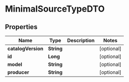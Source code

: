
# MinimalSourceTypeDTO

## Properties
Name | Type | Description | Notes
------------ | ------------- | ------------- | -------------
**catalogVersion** | **String** |  |  [optional]
**id** | **Long** |  |  [optional]
**model** | **String** |  |  [optional]
**producer** | **String** |  |  [optional]



